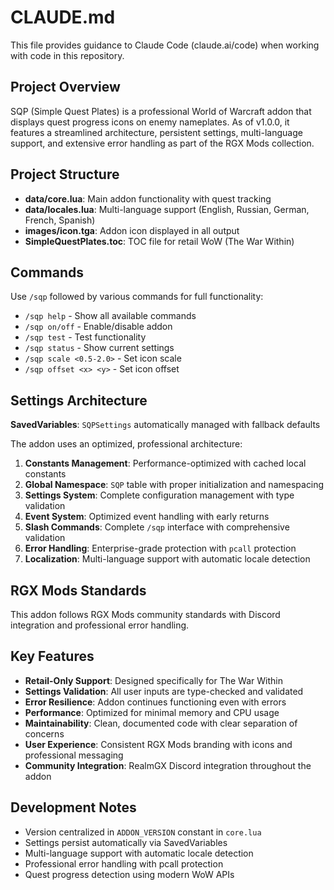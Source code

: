 # CLAUDE.md

This file provides guidance to Claude Code (claude.ai/code) when working with code in this repository.

## Project Overview

SQP (Simple Quest Plates) is a professional World of Warcraft addon that displays quest progress icons on enemy nameplates. As of v1.0.0, it features a streamlined architecture, persistent settings, multi-language support, and extensive error handling as part of the RGX Mods collection.

## Project Structure

- **data/core.lua**: Main addon functionality with quest tracking
- **data/locales.lua**: Multi-language support (English, Russian, German, French, Spanish)
- **images/icon.tga**: Addon icon displayed in all output
- **SimpleQuestPlates.toc**: TOC file for retail WoW (The War Within)

## Commands

Use `/sqp` followed by various commands for full functionality:

- `/sqp help` - Show all available commands
- `/sqp on/off` - Enable/disable addon
- `/sqp test` - Test functionality
- `/sqp status` - Show current settings
- `/sqp scale <0.5-2.0>` - Set icon scale
- `/sqp offset <x> <y>` - Set icon offset

## Settings Architecture

**SavedVariables**: `SQPSettings` automatically managed with fallback defaults

The addon uses an optimized, professional architecture:

1. **Constants Management**: Performance-optimized with cached local constants
2. **Global Namespace**: `SQP` table with proper initialization and namespacing
3. **Settings System**: Complete configuration management with type validation
4. **Event System**: Optimized event handling with early returns
5. **Slash Commands**: Complete `/sqp` interface with comprehensive validation
6. **Error Handling**: Enterprise-grade protection with `pcall` protection
7. **Localization**: Multi-language support with automatic locale detection

## RGX Mods Standards

This addon follows RGX Mods community standards with Discord integration and professional error handling.

## Key Features

- **Retail-Only Support**: Designed specifically for The War Within
- **Settings Validation**: All user inputs are type-checked and validated
- **Error Resilience**: Addon continues functioning even with errors
- **Performance**: Optimized for minimal memory and CPU usage
- **Maintainability**: Clean, documented code with clear separation of concerns
- **User Experience**: Consistent RGX Mods branding with icons and professional messaging
- **Community Integration**: RealmGX Discord integration throughout the addon

## Development Notes

- Version centralized in `ADDON_VERSION` constant in `core.lua`
- Settings persist automatically via SavedVariables
- Multi-language support with automatic locale detection
- Professional error handling with pcall protection
- Quest progress detection using modern WoW APIs
